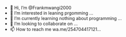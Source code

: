 - 👋 Hi, I’m @Frankmwangi2000
- 👀 I’m interested in leaning prgomming ...
- 🌱 I’m currently learning nothing about programming ...
- 💞️ I’m looking to collaborate on ...
- 📫 How to reach me wa.me/254704417121...

<!---
Frankmwangi2000/Frankmwangi2000 is a ✨ special ✨ repository because its `README.md` (this file) appears on your GitHub profile.
You can click the Preview link to take a look at your changes.
--->
